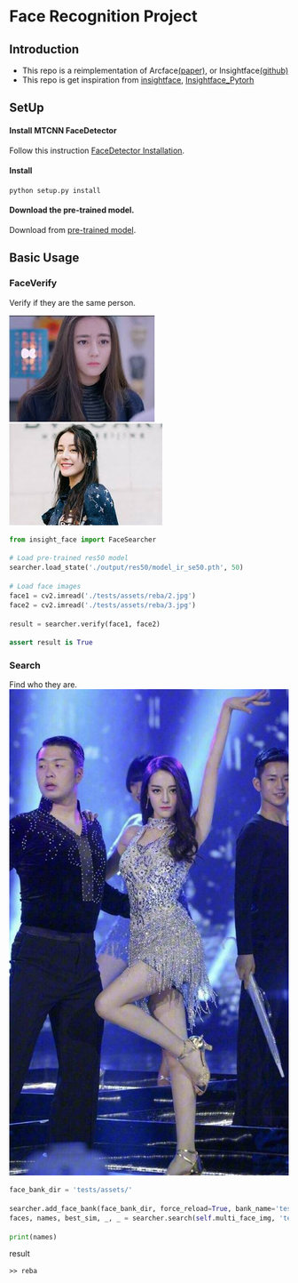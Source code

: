 # Face Recognition Project 


## Introduction
- This repo is a reimplementation of Arcface[(paper)](https://arxiv.org/abs/1801.07698), or Insightface[(github)](https://github.com/deepinsight/insightface)
- This repo is get inspiration from [insightface](https://github.com/deepinsight/insightface), [Insightface_Pytorh](https://github.com/TreB1eN/InsightFace_Pytorch)

## SetUp
#### Install MTCNN FaceDetector
Follow this instruction [FaceDetector Installation](./FaceDetector/README.md).

#### Install
```
python setup.py install
```
#### Download the pre-trained model.
Download from [pre-trained model](https://github.com/faciallab/Models/tree/master/InsightFace).

## Basic Usage
### FaceVerify
Verify if they are the same person.

![reba](./tests/assets/reba/3.jpg)![reba2](./tests/assets/reba/2.jpg)
```py
from insight_face import FaceSearcher

# Load pre-trained res50 model
searcher.load_state('./output/res50/model_ir_se50.pth', 50)

# Load face images
face1 = cv2.imread('./tests/assets/reba/2.jpg')
face2 = cv2.imread('./tests/assets/reba/3.jpg')

result = searcher.verify(face1, face2)

assert result is True
```

### Search
Find who they are. 
![reba](./tests/assets/multi_face.jpg)
```py
face_bank_dir = 'tests/assets/'

searcher.add_face_bank(face_bank_dir, force_reload=True, bank_name='test')
faces, names, best_sim, _, _ = searcher.search(self.multi_face_img, 'test')

print(names)
```
result
```
>> reba
```
